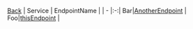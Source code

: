 
[Back](../README.md)
| Service | EndpointName |
| - |:-:|
Bar|[AnotherEndpoint](AnotherEndpoint.svg.md) |
Foo|[thisEndpoint](thisEndpoint.svg.md) |

